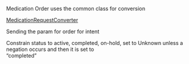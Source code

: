 Medication Order uses the common class for conversion 

[MedicationRequestConverter](MedicationRequestionCommom.md)

Sending the param for order for intent

Constrain status  to active, completed, on-hold, set to Unknown unless a negation occurs and then it is set to  
“completed”